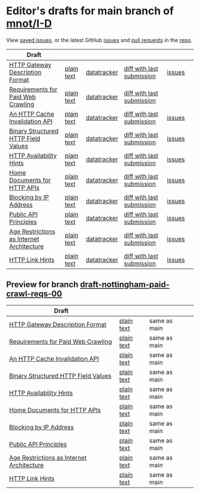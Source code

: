 # Editor's drafts for main branch of [mnot/I-D](https://github.com/mnot/I-D)

View [saved issues](issues.html), or the latest GitHub [issues](https://github.com/mnot/I-D/issues) and [pull requests](https://github.com/mnot/I-D/pulls) in the [repo](https://github.com/mnot/I-D).

| Draft |     |     |     |     |     |
| ----- | --- | --- | --- | --- | --- |
| [HTTP Gateway Description Format](./draft-nottingham-gateway-description.html "HTTP Gateway Description Format (HTML)") | [plain text](./draft-nottingham-gateway-description.txt "HTTP Gateway Description Format (Text)") | [datatracker](https://datatracker.ietf.org/doc/draft-nottingham-gateway-description "Datatracker for draft-nottingham-gateway-description") | [diff with last submission](https://author-tools.ietf.org/api/iddiff?doc_1=draft-nottingham-gateway-description&url_2=https://mnot.github.io/I-D/draft-nottingham-gateway-description.txt) | [issues](https://github.com/mnot/I-D/labels/gateway-description) |
| [Requirements for Paid Web Crawling](./draft-nottingham-paid-crawl-reqs.html "Requirements for Paid Web Crawling (HTML)") | [plain text](./draft-nottingham-paid-crawl-reqs.txt "Requirements for Paid Web Crawling (Text)") | [datatracker](https://datatracker.ietf.org/doc/draft-nottingham-paid-crawl-reqs "Datatracker for draft-nottingham-paid-crawl-reqs") | [diff with last submission](https://author-tools.ietf.org/api/iddiff?doc_1=draft-nottingham-paid-crawl-reqs&url_2=https://mnot.github.io/I-D/draft-nottingham-paid-crawl-reqs.txt) |  |
| [An HTTP Cache Invalidation API](./draft-nottingham-http-invalidation.html "An HTTP Cache Invalidation API (HTML)") | [plain text](./draft-nottingham-http-invalidation.txt "An HTTP Cache Invalidation API (Text)") | [datatracker](https://datatracker.ietf.org/doc/draft-nottingham-http-invalidation "Datatracker for draft-nottingham-http-invalidation") | [diff with last submission](https://author-tools.ietf.org/api/iddiff?doc_1=draft-nottingham-http-invalidation&url_2=https://mnot.github.io/I-D/draft-nottingham-http-invalidation.txt) | [issues](https://github.com/mnot/I-D/labels/http-invalidation) |
| [Binary Structured HTTP Field Values](./draft-nottingham-binary-structured-headers.html "Binary Structured HTTP Field Values (HTML)") | [plain text](./draft-nottingham-binary-structured-headers.txt "Binary Structured HTTP Field Values (Text)") | [datatracker](https://datatracker.ietf.org/doc/draft-nottingham-binary-structured-headers "Datatracker for draft-nottingham-binary-structured-headers") | [diff with last submission](https://author-tools.ietf.org/api/iddiff?doc_1=draft-nottingham-binary-structured-headers&url_2=https://mnot.github.io/I-D/draft-nottingham-binary-structured-headers.txt) | [issues](https://github.com/mnot/I-D/labels/binary-structured-headers) |
| [HTTP Availability Hints](./draft-nottingham-http-availability-hints.html "HTTP Availability Hints (HTML)") | [plain text](./draft-nottingham-http-availability-hints.txt "HTTP Availability Hints (Text)") | [datatracker](https://datatracker.ietf.org/doc/draft-nottingham-http-availability-hints "Datatracker for draft-nottingham-http-availability-hints") | [diff with last submission](https://author-tools.ietf.org/api/iddiff?doc_1=draft-nottingham-http-availability-hints&url_2=https://mnot.github.io/I-D/draft-nottingham-http-availability-hints.txt) | [issues](https://github.com/mnot/I-D/labels/availability-hints) |
| [Home Documents for HTTP APIs](./draft-nottingham-json-home.html "Home Documents for HTTP APIs (HTML)") | [plain text](./draft-nottingham-json-home.txt "Home Documents for HTTP APIs (Text)") | [datatracker](https://datatracker.ietf.org/doc/draft-nottingham-json-home "Datatracker for draft-nottingham-json-home") | [diff with last submission](https://author-tools.ietf.org/api/iddiff?doc_1=draft-nottingham-json-home&url_2=https://mnot.github.io/I-D/draft-nottingham-json-home.txt) | [issues](https://github.com/mnot/I-D/labels/json-home) |
| [Blocking by IP Address](./draft-nottingham-blocking-best-practices.html "Best Practices for Blocking Clients by IP Address (HTML)") | [plain text](./draft-nottingham-blocking-best-practices.txt "Best Practices for Blocking Clients by IP Address (Text)") | [datatracker](https://datatracker.ietf.org/doc/draft-nottingham-blocking-best-practices "Datatracker for draft-nottingham-blocking-best-practices") | [diff with last submission](https://author-tools.ietf.org/api/iddiff?doc_1=draft-nottingham-blocking-best-practices&url_2=https://mnot.github.io/I-D/draft-nottingham-blocking-best-practices.txt) | [issues](https://github.com/mnot/I-D/labels/blocking) |
| [Public API Principles](./draft-nottingham-public-apis.html "Public API Principles (HTML)") | [plain text](./draft-nottingham-public-apis.txt "Public API Principles (Text)") | [datatracker](https://datatracker.ietf.org/doc/draft-nottingham-public-apis "Datatracker for draft-nottingham-public-apis") | [diff with last submission](https://author-tools.ietf.org/api/iddiff?doc_1=draft-nottingham-public-apis&url_2=https://mnot.github.io/I-D/draft-nottingham-public-apis.txt) | [issues](https://github.com/mnot/I-D/labels/public-apis) |
| [Age Restrictions as Internet Architecture](./draft-nottingham-iab-age-restrictions.html "Age Restrictions as Internet Architecture (HTML)") | [plain text](./draft-nottingham-iab-age-restrictions.txt "Age Restrictions as Internet Architecture (Text)") | [datatracker](https://datatracker.ietf.org/doc/draft-nottingham-iab-age-restrictions "Datatracker for draft-nottingham-iab-age-restrictions") | [diff with last submission](https://author-tools.ietf.org/api/iddiff?doc_1=draft-nottingham-iab-age-restrictions&url_2=https://mnot.github.io/I-D/draft-nottingham-iab-age-restrictions.txt) | [issues](https://github.com/mnot/I-D/labels/age) |
| [HTTP Link Hints](./draft-nottingham-link-hint.html "HTTP Link Hints (HTML)") | [plain text](./draft-nottingham-link-hint.txt "HTTP Link Hints (Text)") | [datatracker](https://datatracker.ietf.org/doc/draft-nottingham-link-hint "Datatracker for draft-nottingham-link-hint") | [diff with last submission](https://author-tools.ietf.org/api/iddiff?doc_1=draft-nottingham-link-hint&url_2=https://mnot.github.io/I-D/draft-nottingham-link-hint.txt) | [issues](https://github.com/mnot/I-D/labels/link-hint) |

## Preview for branch [draft-nottingham-paid-crawl-reqs-00](draft-nottingham-paid-crawl-reqs-00)

| Draft |     |     |     |
| ----- | --- | --- | --- |
| [HTTP Gateway Description Format](draft-nottingham-paid-crawl-reqs-00/draft-nottingham-gateway-description.html "HTTP Gateway Description Format (HTML)") | [plain text](draft-nottingham-paid-crawl-reqs-00/draft-nottingham-gateway-description.txt "HTTP Gateway Description Format (Text)") | same as main |
| [Requirements for Paid Web Crawling](draft-nottingham-paid-crawl-reqs-00/draft-nottingham-paid-crawl-reqs.html "Requirements for Paid Web Crawling (HTML)") | [plain text](draft-nottingham-paid-crawl-reqs-00/draft-nottingham-paid-crawl-reqs.txt "Requirements for Paid Web Crawling (Text)") | same as main |
| [An HTTP Cache Invalidation API](draft-nottingham-paid-crawl-reqs-00/draft-nottingham-http-invalidation.html "An HTTP Cache Invalidation API (HTML)") | [plain text](draft-nottingham-paid-crawl-reqs-00/draft-nottingham-http-invalidation.txt "An HTTP Cache Invalidation API (Text)") | same as main |
| [Binary Structured HTTP Field Values](draft-nottingham-paid-crawl-reqs-00/draft-nottingham-binary-structured-headers.html "Binary Structured HTTP Field Values (HTML)") | [plain text](draft-nottingham-paid-crawl-reqs-00/draft-nottingham-binary-structured-headers.txt "Binary Structured HTTP Field Values (Text)") | same as main |
| [HTTP Availability Hints](draft-nottingham-paid-crawl-reqs-00/draft-nottingham-http-availability-hints.html "HTTP Availability Hints (HTML)") | [plain text](draft-nottingham-paid-crawl-reqs-00/draft-nottingham-http-availability-hints.txt "HTTP Availability Hints (Text)") | same as main |
| [Home Documents for HTTP APIs](draft-nottingham-paid-crawl-reqs-00/draft-nottingham-json-home.html "Home Documents for HTTP APIs (HTML)") | [plain text](draft-nottingham-paid-crawl-reqs-00/draft-nottingham-json-home.txt "Home Documents for HTTP APIs (Text)") | same as main |
| [Blocking by IP Address](draft-nottingham-paid-crawl-reqs-00/draft-nottingham-blocking-best-practices.html "Best Practices for Blocking Clients by IP Address (HTML)") | [plain text](draft-nottingham-paid-crawl-reqs-00/draft-nottingham-blocking-best-practices.txt "Best Practices for Blocking Clients by IP Address (Text)") | same as main |
| [Public API Principles](draft-nottingham-paid-crawl-reqs-00/draft-nottingham-public-apis.html "Public API Principles (HTML)") | [plain text](draft-nottingham-paid-crawl-reqs-00/draft-nottingham-public-apis.txt "Public API Principles (Text)") | same as main |
| [Age Restrictions as Internet Architecture](draft-nottingham-paid-crawl-reqs-00/draft-nottingham-iab-age-restrictions.html "Age Restrictions as Internet Architecture (HTML)") | [plain text](draft-nottingham-paid-crawl-reqs-00/draft-nottingham-iab-age-restrictions.txt "Age Restrictions as Internet Architecture (Text)") | same as main |
| [HTTP Link Hints](draft-nottingham-paid-crawl-reqs-00/draft-nottingham-link-hint.html "HTTP Link Hints (HTML)") | [plain text](draft-nottingham-paid-crawl-reqs-00/draft-nottingham-link-hint.txt "HTTP Link Hints (Text)") | same as main |

